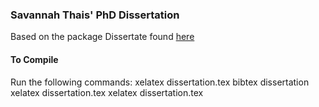 ### Savannah Thais' PhD Dissertation
Based on the package Dissertate found [here](https://github.com/suchow/Dissertate)

#### To Compile
Run the following commands:
xelatex dissertation.tex
bibtex dissertation
xelatex dissertation.tex
xelatex dissertation.tex